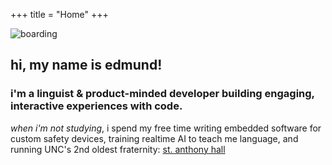 +++
title = "Home"
+++

![boarding](/images/plan2.png)

## hi, my name is **edmund!**

### i'm a linguist & product-minded developer building engaging, interactive experiences with code.

*when i'm not studying*, i spend my free time writing embedded software for custom safety devices, training realtime AI to teach me language, and running UNC's 2nd oldest fraternity: [st. anthony hall](https://deltapsi.unc.edu/)

